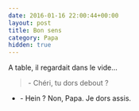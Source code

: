 ```yaml
---
date: 2016-01-16 22:00:44+00:00
layout: post
title: Bon sens
category: Papa
hidden: true
---
```


A table, il regardait dans le vide…

> \- Chéri, tu dors debout ?
- \- Hein ? Non, Papa. Je dors assis.
